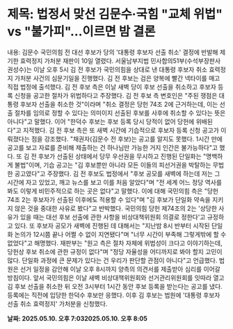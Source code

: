 # **제목: 법정서 맞선 김문수·국힘 "교체 위법" vs "불가피"…이르면 밤 결론**

  내용: 김문수 국민의힘 전 대선 후보가 당의 '대통령 후보자 선출 취소' 결정에 반발해 제기한 효력정지 가처분 재판이 10일 열렸다.           서울남부지법 민사합의51부(수석부장판사 권성수)는 이날 오후 5시 김 전 후보가 국민의힘을 상대로 낸 대통령 후보자 취소 효력정지 가처분 사건의 심문기일을 진행했다.           김 전 후보는 검은 양복에 빨간 넥타이를 매고 직접 법정에 출석했다. 김 전 후보 측은 이날 새벽 당이 후보 선출을 취소하고 후보자 등록 신청을 공고한 절차가 위법하다고 주장했다.           김 전 후보 측 변호인은 "주된 쟁점은 대통령 후보자 선출을 취소한 것"이라며 "취소 결정은 당헌 74조 2에 근거하는데, 이는 선출 절차를 임의로 정할 수 있다는 의미이지 선출된 후보를 사후에 취소할 수 있다는 뜻은 아니다"고 말했다.           이어 "한덕수 후보는 후보 등록 당시 당적이 없어 당헌에 위배된다"고 지적했다.           김 전 후보 측은 또 새벽 시간에 기습적으로 후보자 등록 신청 공고가 이뤄졌다는 점을 강조했다.           "채권자(김문수 전 후보)는 공고를 알지도 못했다. 1시간 만에 공고를 보고 자료를 준비해 제출하는 건 하나님만 가능한 거지 인간은 불가능하다"고 했다.           또 김 전 후보가 선출된 상태에서 당무 우선권을 무시하고 진행된 단일화는 "명백하게 불법"이며, 기습 공고는 "김 후보뿐만 아니라 모든 이들의 피선거권을 박탈하는 무법한 공고였다"고 주장했다.           김 전 후보도 법정에서 "후보 공모를 새벽에 하는데 저는 그 시간에 자고 있었고, 깨고 뉴스를 보고 이를 처음 알았다"며 "전 세계 어느 정당 역사를 봐도 이렇게 비민주적으로 하는 곳은 없다"고 말했다.           이에 대해 국민의힘 측은 "당헌 74조 2는 후보자가 선출된 이후에도 적용할 수 있다"며 "김 후보가 단일화 약속을 지키지 않은 것을 중대한 사유로 봤다"고 반박했다.           국민의힘 당헌 제74조의 2는 '상당한 사유가 있을 때는 대선 후보 선출에 관한 사항을 비상대책위원회 의결로 정한다'고 규정하고 있다.           또 후보자 공모가 새벽에 진행된 데 대해서는 "지난밤 8시 반부터 시작된 단일화 논의가 12시쯤 끝나 어쩔 수 없이 지연됐다"며 "너무 시간이 부족해 그렇게밖에 할 수 없었다"고 해명했다.           재판부는 "원고 측은 절차 자체에 위법성이 크다고 이야기하는데, 당헌상 후보 취소에 관한 규정이 없다"며 "정당 자율성을 어디까지로 봐야 할지 고민이 많다. 단일화 과정에 큰 문제가 있다는 건 우리가 판단할 관점이 아니다"고 언급했다.           법원은 선거 일정을 감안해 이날 오후 8시까지 양측의 의견서를 제출받아 심리를 이어갈 방침이다.           앞서 국민의힘은 이날 새벽 비상대책위원회와 선거관리위원회를 잇따라 열고 김 후보 선출을 취소한 뒤 오전 3시부터 1시간 동안 후보 등록을 받는다는 공고를 냈다. 등록에는 직전에 입당한 한덕수 후보만 응했다. 이후 김 후보는 법원에 '대통령 후보자 선출 취소 효력정지' 가처분을 신청했다.

  **날짜: 2025.05.10. 오후 7:032025.05.10. 오후 8:05**